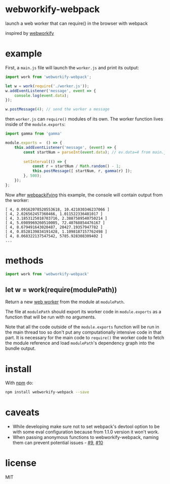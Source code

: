 # webworkify-webpack

launch a web worker that can require() in the browser with webpack

inspired by [webworkify](https://github.com/substack/webworkify)

# example

First, a `main.js` file will launch the `worker.js` and print its output:

```js
import work from 'webworkify-webpack';

let w = work(require('./worker.js'));
w.addEventListener('message', event => {
    console.log(event.data);
});

w.postMessage(4); // send the worker a message
```

then `worker.js` can `require()` modules of its own. The worker function lives
inside of the `module.exports`:

```js
import gamma from 'gamma'

module.exports =  () => {
    this.addEventListener('message', (event) => {
        const startNum = parseInt(event.data); // ev.data=4 from main.js
        
        setInterval(() => {
            const r = startNum / Math.random() - 1;
            this.postMessage([ startNum, r, gamma(r) ]);
        }, 500);
    });
};
```

Now after [webpackifying](https://webpack.github.io) this example, the console will
contain output from the worker:

```
[ 4, 0.09162078520553618, 10.421030346237066 ]
[ 4, 2.026562457360466, 1.011522336481017 ]
[ 4, 3.1853125018703716, 2.3887589540750214 ]
[ 4, 5.6989969260510005, 72.40768854476167 ]
[ 4, 8.679491643020487, 20427.19357947782 ]
[ 4, 0.8528139834191428, 1.1098187157762498 ]
[ 4, 8.068322137547542, 5785.928308309402 ]
...
```

# methods

```js
import work from 'webworkify-webpack'
```

## let w = work(require(modulePath))

Return a new
[web worker](https://developer.mozilla.org/en-US/docs/Web/API/Worker)
from the module at `modulePath`.

The file at `modulePath` should export its worker code in `module.exports` as a
function that will be run with no arguments.

Note that all the code outside of the `module.exports` function will be run in
the main thread too so don't put any computationally intensive code in that
part. It is necessary for the main code to `require()` the worker code to fetch
the module reference and load `modulePath`'s dependency graph into the bundle
output.

# install

With [npm](https://npmjs.org) do:

```sh
npm install webworkify-webpack --save
```

# caveats

* While developing make sure not to set webpack's devtool option to be with some eval configuration because from 1.1.0 version it won't work.
* When passing anonymous functions to webworkify-webpack, naming them can prevent potential issues - [#9](https://github.com/borisirota/webworkify-webpack/issues/9), [#10](https://github.com/borisirota/webworkify-webpack/issues/10)

# license

MIT
